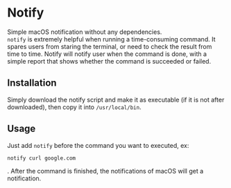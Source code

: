 # Notify
Simple macOS notification without any dependencies.  
`notify` is extremely helpful when running a time-consuming command. It spares users from staring the terminal, or need to check the result from time to time. Notify will notify user when the command is done, with a simple report that shows whether the command is succeeded or failed.

## Installation
Simply download the notify script and make it as executable (if it is not after downloaded), then copy it into `/usr/local/bin`.  

## Usage
Just add `notify` before the command you want to executed, ex:  
```
notify curl google.com
```  
. After the command is finished, the notifications of macOS will get a notification.